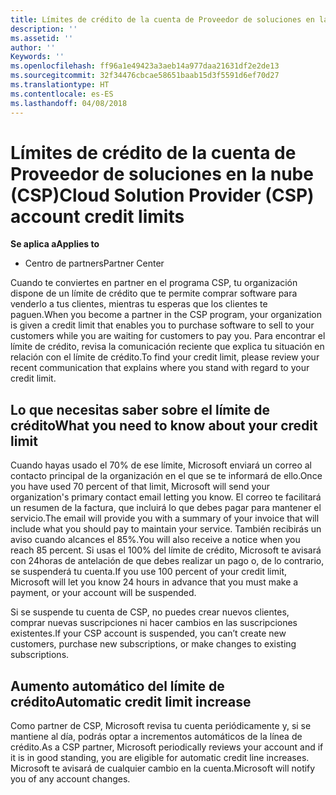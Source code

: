 ```yaml
---
title: Límites de crédito de la cuenta de Proveedor de soluciones en la nube (CSP) | Centro de partners
description: ''
ms.assetid: ''
author: ''
Keywords: ''
ms.openlocfilehash: ff96a1e49423a3aeb14a977daa21631df2e2de13
ms.sourcegitcommit: 32f34476cbcae58651baab15d3f5591d6ef70d27
ms.translationtype: HT
ms.contentlocale: es-ES
ms.lasthandoff: 04/08/2018
---
```

# <a name="cloud-solution-provider-csp-account-credit-limits"></a><span data-ttu-id="8683c-102">Límites de crédito de la cuenta de Proveedor de soluciones en la nube (CSP)</span><span class="sxs-lookup"><span data-stu-id="8683c-102">Cloud Solution Provider (CSP) account credit limits</span></span>

**<span data-ttu-id="8683c-103">Se aplica a</span><span class="sxs-lookup"><span data-stu-id="8683c-103">Applies to</span></span>**

- <span data-ttu-id="8683c-104">Centro de partners</span><span class="sxs-lookup"><span data-stu-id="8683c-104">Partner Center</span></span>

<span data-ttu-id="8683c-105">Cuando te conviertes en partner en el programa CSP, tu organización dispone de un límite de crédito que te permite comprar software para venderlo a tus clientes, mientras tu esperas que los clientes te paguen.</span><span class="sxs-lookup"><span data-stu-id="8683c-105">When you become a partner in the CSP program, your organization is given a credit limit that enables you to purchase software to sell to your customers while you are waiting for customers to pay you.</span></span> <span data-ttu-id="8683c-106">Para encontrar el límite de crédito, revisa la comunicación reciente que explica tu situación en relación con el límite de crédito.</span><span class="sxs-lookup"><span data-stu-id="8683c-106">To find your credit limit, please review your recent communication that explains where you stand with regard to your credit limit.</span></span>  

## <a name="what-you-need-to-know-about-your-credit-limit"></a><span data-ttu-id="8683c-107">Lo que necesitas saber sobre el límite de crédito</span><span class="sxs-lookup"><span data-stu-id="8683c-107">What you need to know about your credit limit</span></span>

<span data-ttu-id="8683c-108">Cuando hayas usado el 70% de ese límite, Microsoft enviará un correo al contacto principal de la organización en el que se te informará de ello.</span><span class="sxs-lookup"><span data-stu-id="8683c-108">Once you have used 70 percent of that limit, Microsoft will send your organization's primary contact email letting you know.</span></span> <span data-ttu-id="8683c-109">El correo te facilitará un resumen de la factura, que incluirá lo que debes pagar para mantener el servicio.</span><span class="sxs-lookup"><span data-stu-id="8683c-109">The email will provide you with a summary of your invoice that will include what you should pay to maintain your service.</span></span> <span data-ttu-id="8683c-110">También recibirás un aviso cuando alcances el 85%.</span><span class="sxs-lookup"><span data-stu-id="8683c-110">You will also receive a notice when you reach 85 percent.</span></span> <span data-ttu-id="8683c-111">Si usas el 100% del límite de crédito, Microsoft te avisará con 24horas de antelación de que debes realizar un pago o, de lo contrario, se suspenderá tu cuenta.</span><span class="sxs-lookup"><span data-stu-id="8683c-111">If you use 100 percent of your credit limit, Microsoft will let you know 24 hours in advance that you must make a payment, or your account will be suspended.</span></span> 

<span data-ttu-id="8683c-112">Si se suspende tu cuenta de CSP, no puedes crear nuevos clientes, comprar nuevas suscripciones ni hacer cambios en las suscripciones existentes.</span><span class="sxs-lookup"><span data-stu-id="8683c-112">If your CSP account is suspended, you can’t create new customers, purchase new subscriptions, or make changes to existing subscriptions.</span></span>

## <a name="automatic-credit-limit-increase"></a><span data-ttu-id="8683c-113">Aumento automático del límite de crédito</span><span class="sxs-lookup"><span data-stu-id="8683c-113">Automatic credit limit increase</span></span>

<span data-ttu-id="8683c-114">Como partner de CSP, Microsoft revisa tu cuenta periódicamente y, si se mantiene al día, podrás optar a incrementos automáticos de la línea de crédito.</span><span class="sxs-lookup"><span data-stu-id="8683c-114">As a CSP partner, Microsoft periodically reviews your account and if it is in good standing, you are eligible for automatic credit line increases.</span></span> <span data-ttu-id="8683c-115">Microsoft te avisará de cualquier cambio en la cuenta.</span><span class="sxs-lookup"><span data-stu-id="8683c-115">Microsoft will notify you of any account changes.</span></span> 